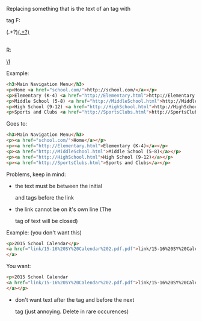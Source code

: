 Replacing something that is the text of an <a> tag with <p> tag
F: <p>(.+?)<a href="(.+?)">(.+?)</a></p>
<br>
R: <p><a href="\2">\1</a></p>

Example:
```html
<h3>Main Navigation Menu</h3>
<p>Home <a href="school.com/">http://school.com/</a></p>
<p>Elementary (K-4) <a href="http://Elementary.html">http://Elementary.html</a></p>
<p>Middle School (5-8) <a href="http://MiddleSchool.html">http://MiddleSchool.html</a></p>
<p>High School (9-12) <a href="http://HighSchool.html">http://HighSchool.html</a></p>
<p>Sports and Clubs <a href="http://SportsClubs.html">http://SportsClubs.html</a></p>
```
Goes to: 
```html
<h3>Main Navigation Menu</h3>
<p><a href="school.com/">Home</a></p>
<p><a href="http://Elementary.html">Elementary (K-4)</a></p>
<p><a href="http://MiddleSchool.html">Middle School (5-8)</a></p>
<p><a href="http://HighSchool.html">High School (9-12)</a></p>
<p><a href="http://SportsClubs.html">Sports and Clubs</a></p>
```

Problems, keep in mind:
- the text must be between the initial <p> and <a> tags before the link
- the link cannot be on it's own line (The <p> tag of text will be closed)

Example: (you don't want this)
```html
<p>2015 School Calendar</p>
<a href="link/15-16%20SY%20Calendar%202.pdf.pdf">link/15-16%20SY%20Calendar%202.pdf.pdf
</a>
```
You want:
```html
<p>2015 School Calendar 
<a href="link/15-16%20SY%20Calendar%202.pdf.pdf">link/15-16%20SY%20Calendar%202.pdf.pdf
</a></p>
```
- don't want text after the </a> tag and before the next <p> tag (just annoying. Delete in rare occurences) 

